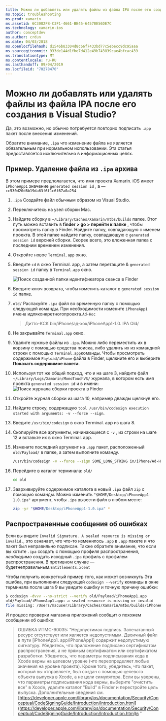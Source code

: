 ```yaml
---
title: Можно ли добавлять или удалять файлы из файла IPA после его создания в Visual Studio?
ms.topic: troubleshooting
ms.prod: xamarin
ms.assetid: 6C3082FB-C3F1-4661-BE45-64570E56DE7C
ms.technology: xamarin-ios
author: conceptdev
ms.author: crdun
ms.date: 04/03/2018
ms.openlocfilehash: d1546b83304d8c66f7433bd77c5ebecc9dc95aaa
ms.sourcegitcommit: 933de144d1fbe7d412e49b743839cae4bfcac439
ms.translationtype: MT
ms.contentlocale: ru-RU
ms.lasthandoff: 09/04/2019
ms.locfileid: "70278470"
---
```

# <a name="can-i-add-files-to-or-remove-files-from-an-ipa-file-after-building-it-in-visual-studio"></a>Можно ли добавлять или удалять файлы из файла IPA после его создания в Visual Studio?

Да, это возможно, но обычно потребуется повторно подписать `.app` пакет после внесения изменений.

Обратите внимание, `.ipa` что изменение файла не является обязательным при нормальном использовании. Эта статья предоставляется исключительно в информационных целях.

## <a name="example-removing-a-file-from-a-ipa-archive"></a>Пример. Удаление файла из `.ipa` архива

В этом примере предполагается, что имя проекта Xamarin. iOS имеет `iPhoneApp1` значение `generated session id` , а —`cc530d20d6b19da63f6f1c6f67a0a254`

1. `.ipa` Создайте файл обычным образом из Visual Studio.

2. Переключитесь на узел сборки Mac.

3. Найдите сборку в `~/Library/Caches/Xamarin/mtbs/builds` папке. Этот путь можно вставить в **finder > go > перейти к папке** , чтобы просмотреть папку в Finder. Найдите папку, совпадающую с именем проекта. В этой папке найдите папку, совпадающую с `generated session id` версией сборки. Скорее всего, это вложенная папка с последним временем изменения.

4. Откройте новое `Terminal.app` окно.

5. Введите `cd` в окно Terminal. app, а затем перетащите & `generated session id` папку в `Terminal.app` окно.

    ![](modify-ipa-images/session-id-folder.png "Поиск созданной папки идентификатора сеанса в Finder")

6. Введите ключ возврата, чтобы изменить каталог в `generated session id` папке.

7. `old/` Распакуйте `.ipa` файл во временную папку с помощью следующей команды. При необходимости измените `iPhoneApp1` имена идляконкретногопроекта.`Ad-Hoc`

    > Дитто-КСК bin/iPhone/ад-хок/iPhoneApp1-1.0. IPA Old/

8. Не закрывайте `Terminal.app` окно.

9. Удалите нужные файлы из `.ipa`. Можно либо переместить их в корзину с помощью средства поиска, либо удалить их из командной строки с помощью `Terminal.app`команды. Чтобы просмотреть содержимое `Payload/iPhone` файла в Finder, щелкните его и выберите **Показать содержимое пакета**.

10. Используя тот же общий подход, что и на шаге 3, найдите файл `~/Library/Logs/Xamarin/MonoTouchVS/` журнала, в котором есть имя проекта `generated session id` и в имени: ![](modify-ipa-images/build-log.png "Поиск журнала сборки проекта в Finder")

11. Откройте журнал сборки из шага 10, например дважды щелкнув его.

12. Найдите строку, содержащую `tool /usr/bin/codesign execution started with arguments: -v --force --sign`.

13. Введите `/usr/bin/codesign` в окно Terminal. app из шага 8.

14. Скопируйте все аргументы, начинающиеся с `-v` , из строки на шаге 12 и вставьте их в окно Terminal. app.

15. Измените последний аргумент на `.app` пакет, расположенный `old/Payload/` в папке, а затем выполните команду.

    ```bash
    /usr/bin/codesign -v --force --sign SOME_LONG_STRING in/iPhone/Ad-Hoc/iPhoneApp1.app/ResourceRules.plist --entitlements obj/iPhone/Ad-Hoc/Entitlements.xcent old/Payload/iPhoneApp1.app
    ```

16. Перейдите в каталог терминала: `old/`

    ```bash
    cd old
    ```

17. Заархивируйте содержимое каталога в новый `.ipa` файл `zip` с помощью команды. Можно изменить `"$HOME/Desktop/iPhoneApp1-1.0.ipa"` аргумент, чтобы `.ipa` вывести файл в любом месте:

    ```bash
    zip -yr "$HOME/Desktop/iPhoneApp1-1.0.ipa" *
    ```

## <a name="common-error-messages"></a>Распространенные сообщения об ошибках

Если вы видите `Invalid Signature. A sealed resource is missing or invalid.`, это означает, что что-то изменилось `.app` в `.app` пакете и что пакет был неправильно подписан. Также обратите внимание, что если вы хотите `.ipa` создать с помощью профиля распространения, _необходимо_ создать исходный `.ipa` профиль с профилем распространения. В противном случае — будетнеправильным.`Entitlements.xcent`

Чтобы получить конкретный пример того, как может возникнуть Эта ошибка, при выполнении следующей `codesign --verify` команды в окне терминала после шага 9 вы увидите ошибку и точную причину ошибки:

```bash
$ codesign -dvvv --no-strict --verify old/Payload/iPhoneApp1.app
old/Payload/iPhoneApp1.app: a sealed resource is missing or invalid
file missing: /Users/macuser/Library/Caches/Xamarin/mtbs/builds/iPhoneApp1/cc530d20d6b19da63f6f1c6f67a0a254/old/Payload/iPhoneApp1.app/MyFile.png
```

И процесс проверки магазина приложений сообщит о похожем сообщении об ошибке:

> ОШИБКА ИТМС-90035: "Недопустимая подпись. Запечатанный ресурс отсутствует или является недопустимым. Двоичный файл в пути [iPhoneApp1. app/iPhoneApp1] содержит недопустимую сигнатуру. Убедитесь, что приложение подписано сертификатом распространения, а не прямым сертификатом или сертификатом разработки. Убедитесь, что параметры подписывания кода в Xcode верны на целевом уровне (что переопределяет любые значения на уровне проекта). Кроме того, убедитесь, что пакет, который вы отправляете, был создан с помощью целевого объекта выпуска в Xcode, а не цели симулятора. Если вы уверены, что параметры подписывания кода верны, выберите "очистить все" в Xcode, удалите каталог "Build" в Finder и перестройте цель выпуска. Дополнительные сведения см. [https://developer.apple.com/library/ios/documentation/Security/Conceptual/CodeSigningGuide/Introduction/Introduction.html](https://developer.apple.com/library/ios/documentation/Security/Conceptual/CodeSigningGuide/Introduction/Introduction.html)в "
